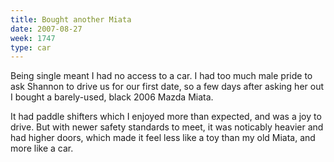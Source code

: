 ```yaml
---
title: Bought another Miata
date: 2007-08-27
week: 1747
type: car
---
```


Being single meant I had no access to a car. I had too much male pride to ask Shannon to drive us for our first date, so a few days after asking her out I bought a barely-used, black 2006 Mazda Miata.

It had paddle shifters which I enjoyed more than expected, and was a joy to drive. But with newer safety standards to meet, it was noticably heavier and had higher doors, which made it feel less like a toy than my old Miata, and more like a car.

<!--
  for $23k
-->
